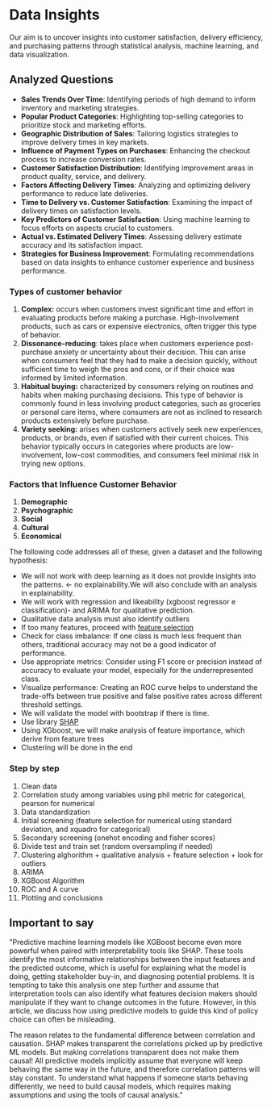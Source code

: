 # Data Insights 
Our aim is to uncover insights into customer satisfaction, delivery efficiency, and purchasing patterns through statistical analysis, machine learning, and data visualization.

## Analyzed Questions
- **Sales Trends Over Time**: Identifying periods of high demand to inform inventory and marketing strategies.
- **Popular Product Categories**: Highlighting top-selling categories to prioritize stock and marketing efforts.
- **Geographic Distribution of Sales**: Tailoring logistics strategies to improve delivery times in key markets.
- **Influence of Payment Types on Purchases**: Enhancing the checkout process to increase conversion rates.
- **Customer Satisfaction Distribution**: Identifying improvement areas in product quality, service, and delivery.
- **Factors Affecting Delivery Times**: Analyzing and optimizing delivery performance to reduce late deliveries.
- **Time to Delivery vs. Customer Satisfaction**: Examining the impact of delivery times on satisfaction levels.
- **Key Predictors of Customer Satisfaction**: Using machine learning to focus efforts on aspects crucial to customers.
- **Actual vs. Estimated Delivery Times**: Assessing delivery estimate accuracy and its satisfaction impact.
- **Strategies for Business Improvement**: Formulating recommendations based on data insights to enhance customer experience and business performance.

### Types of customer behavior 
1. **Complex:** occurs when customers invest significant time and effort in evaluating products before making a purchase. High-involvement products, such as cars or expensive electronics, often trigger this type of behavior.
2. **Dissonance-reducing**: takes place when customers experience post-purchase anxiety or uncertainty about their decision. This can arise when consumers feel that they had to make a decision quickly, without sufficient time to weigh the pros and cons, or if their choice was informed by limited information.
3. **Habitual buying:** characterized by consumers relying on routines and habits when making purchasing decisions. This type of behavior is commonly found in less involving product categories, such as groceries or personal care items, where consumers are not as inclined to research products extensively before purchase. 
4. **Variety seeking:** arises when customers actively seek new experiences, products, or brands, even if satisfied with their current choices. This behavior typically occurs in categories where products are low-involvement, low-cost commodities, and consumers feel minimal risk in trying new options.

### Factors that Influence Customer Behavior
1. **Demographic**
2. **Psychographic**
3. **Social**
4. **Cultural**
5. **Economical**

The following code addresses all of these, given a dataset and the following hypothesis: 

- We will not work with deep learning as it does not provide insights into the patterns. <- no explainability.We will also conclude with an analysis in explainability. 
- We will work with regression and likeability (⁠xgboost regressor e classification)- and ARIMA for qualitative prediction.
- Qualitative data analysis must also identify outliers 
- If too many features, proceed with [feature selection](https://machinelearningmastery.com/feature-selection-with-real-and-categorical-data/)
- Check for class imbalance: If one class is much less frequent than others, traditional accuracy may not be a good indicator of performance.
- Use appropriate metrics: Consider using F1 score or precision instead of accuracy to evaluate your model, especially for the underrepresented class.
- Visualize performance: Creating an ROC curve helps to understand the trade-offs between true positive and false positive rates across different threshold settings. 
- We will validate the model with bootstrap if there is time. 
- Use library [SHAP](https://shap.readthedocs.io/en/latest/index.html) 
- Using XGboost, we will make analysis of feature importance, which derive from feature trees
- Clustering will be done in the end


### Step by step
1. Clean data
2. Correlation study among variables using phil metric for categorical, pearson for numerical
3. Data standardization 
4. Initial screening (feature selection for numerical using standard deviation, and xquadro for categorical)
5. Secondary screening (onehot encoding and fisher scores)
6. Divide test and train set (random oversampling if needed)
7. Clustering alghorithm + qualitative analysis + feature selection + look for outliers 
8. ARIMA
9. XGBoost Algorithm 
10. ROC and A curve
11. Plotting and conclusions 

## Important to say

"Predictive machine learning models like XGBoost become even more powerful when paired with interpretability tools like SHAP. These tools identify the most informative relationships between the input features and the predicted outcome, which is useful for explaining what the model is doing, getting stakeholder buy-in, and diagnosing potential problems. It is tempting to take this analysis one step further and assume that interpretation tools can also identify what features decision makers should manipulate if they want to change outcomes in the future. However, in this article, we discuss how using predictive models to guide this kind of policy choice can often be misleading.

The reason relates to the fundamental difference between correlation and causation. SHAP makes transparent the correlations picked up by predictive ML models. But making correlations transparent does not make them causal! All predictive models implicitly assume that everyone will keep behaving the same way in the future, and therefore correlation patterns will stay constant. To understand what happens if someone starts behaving differently, we need to build causal models, which requires making assumptions and using the tools of causal analysis."


